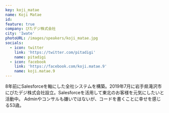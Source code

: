 ```yaml
---
key: koji_matae
name: Koji Matae
id: 
feature: true
company: ぴたデジ株式会社
city: 'Iwate'
photoURL: /images/speakers/koji_matae.jpg
socials:
  - icon: twitter
    link: 'https://twitter.com/pitadigi'
    name: pitadigi
  - icon: facebook
    link: 'https://facebook.com/koji.matae.9'
    name: koji.matae.9
---
```

8年前にSalesforceを軸にした全社システムを構築。2019年7月に岩手県滝沢市にぴたデジ株式会社設立。Salesforceを活用して東北のお客様を元気にしたいと活動中。
Adminやコンサルも嫌いではないが、コードを書くことに幸せを感じる53歳。